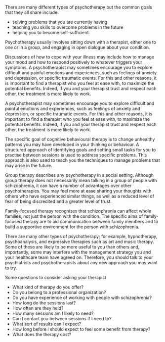 There are many different types of psychotherapy but the common goals
that they all share include:

- solving problems that you are currently having
- teaching you skills to overcome problems in the future
- helping you to become self-sufficient.

Psychotherapy usually involves sitting down with a therapist, either
one to one or in a group, and engaging in open dialogue about your
condition.

Discussions of how to cope with your illness may include how to
manage your mood and how to respond positively to whatever triggers
your symptoms. A psychotherapist may sometimes encourage you to
explore difficult and painful emotions and experiences, such as
feelings of anxiety and depression, or specific traumatic events. For
this and other reasons, it is important to find a therapist who you
feel at ease with, to maximize the potential benefits. Indeed, if you
and your therapist trust and respect each other, the treatment is more
likely to work.

A psychotherapist may sometimes encourage you to explore difficult
and painful emotions and experiences, such as feelings of anxiety
and depression, or specific traumatic events. For this and other
reasons, it is important to find a therapist who you feel at ease
with, to maximize the potential benefits. Indeed, if you and your
therapist trust and respect each other, the treatment is more likely
to work.

The specific goal of cognitive behavioural therapy is to change
unhealthy patterns you may have developed in your thinking or
behaviour. A structured approach of identifying goals and setting
small tasks for you to practise between sessions is used to address
specific problems. This approach is also used to teach you the
techniques to manage problems that may arise in the future.

Group therapy describes any psychotherapy in a social setting.
Although group therapy does not necessarily mean talking in a group of
people with schizophrenia, it can have a number of advantages over
other psychotherapies. You may feel more at ease sharing your thoughts
with others who have experienced similar things, as well as a reduced
level of fear of being discredited and a greater level of trust.

Family-focused therapy recognizes that schizophrenia can affect
whole families, not just the person with the condition. The specific
aims of family-focused therapy are to aid communication between family
members and to build a supportive environment for the person with
schizophrenia.

There are many other types of psychotherapy; for example,
hypnotherapy, psychoanalysis, and expressive therapies such as art and
music therapy. Some of these are likely to be more useful to you than
others and, importantly, some may interfere with the management
strategy you and your healthcare team have agreed on. Therefore, you
should talk to your psychiatrists and psychotherapists about any new
approach you may want to try.

Some questions to consider asking your therapist

- What kind of therapy do you offer?
- Do you belong to a professional organization?
- Do you have experience of working with people with schizophrenia?
- How long do the sessions last?
- How often are they held?
- How many sessions am I likely to need?
- Can I contact you between sessions if I need to?
- What sort of results can I expect?
- How long before I should expect to feel some benefit from therapy?
- What does the therapy cost?

